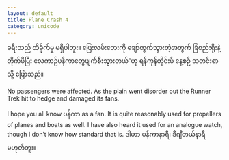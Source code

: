 ```yaml
---
layout: default
title: Plane Crash 4
category: unicode
---
```


<p class="my"><span class="mm3">ခရီးသည် ထိခိုက်မှု မရှိပါဘူး။ ပြေးလမ်းဘေးကို ချော်ထွက်သွားတဲ့အတွက် ခြံစည်းရိုးနဲ့တိုက်မိပြီး လေကာဉ်ပန်ကာတွေပျက်စီးသွားတယ်”ဟု ရန်ကုန်တိုင်းမ် နေ့စဉ် သတင်းစာသို့ ပြောသည်။</span></p>

<p class="hide-this">No passengers were affected. As the plain went disorder out the Runner Trek hit to hedge and damaged its fans.</p>

I hope you all know <span class="mm3">ပန်ကာ</span> as a fan. It is quite reasonably used for propellers of planes and boats as well. I have also heard it used for an analogue watch, though I don’t know how standard that is. <span class="mm3">ဒါဟာ ပန်ကာနာရီ၊ ဒီဂျီတယ်နာရီ မဟုတ်ဘူး။</span>
